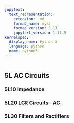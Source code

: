 ```yaml
---
jupytext:
  text_representation:
    extension: .md
    format_name: myst
    format_version: 0.13
    jupytext_version: 1.11.5
kernelspec:
  display_name: Python 3
  language: python
  name: python3
---
```


```{contents}
```

## 5L	AC Circuits

### 5L10	Impedance
### 5L20	LCR Circuits - AC
### 5L30	Filters and Rectifiers
